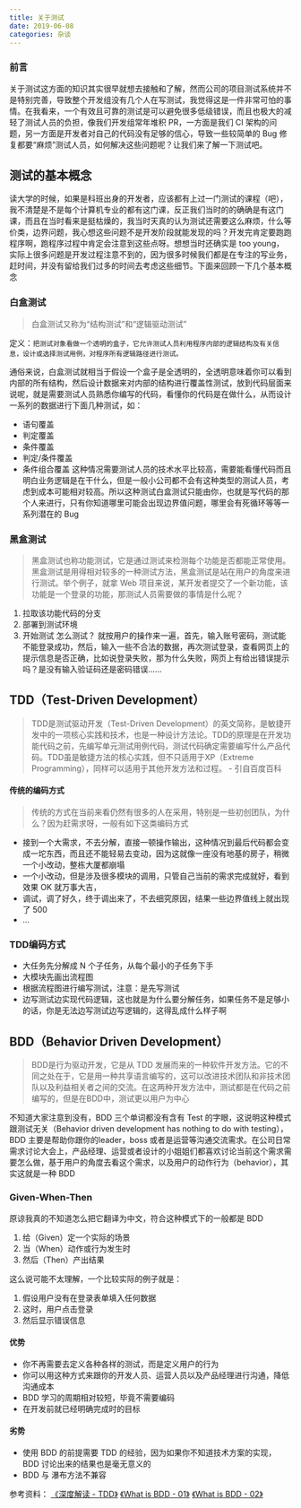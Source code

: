```yaml
---
title: 关于测试
date: 2019-06-08
categories: 杂谈
---
```


### 前言
关于测试这方面的知识其实很早就想去接触和了解，然而公司的项目测试系统并不是特别完善，导致整个开发组没有几个人在写测试，我觉得这是一件非常可怕的事情。在我看来，一个有效且可靠的测试是可以避免很多低级错误，而且也极大的减轻了测试人员的负担，像我们开发组常年堆积 PR，一方面是我们 CI 架构的问题，另一方面是开发者对自己的代码没有足够的信心，导致一些较简单的 Bug 修复都要“麻烦”测试人员，如何解决这些问题呢？让我们来了解一下测试吧。

## 测试的基本概念
读大学的时候，如果是科班出身的开发者，应该都有上过一门测试的课程（吧），我不清楚是不是每个计算机专业的都有这门课，反正我们当时的的确确是有这门课，而且在当时看来是挺枯燥的，我当时天真的认为测试还需要这么麻烦，什么等价类，边界问题，我心想这些问题不是开发阶段就能发现的吗？开发完肯定要跑跑程序啊，跑程序过程中肯定会注意到这些点呀。想想当时还确实是 too young，实际上很多问题是开发过程注意不到的，因为很多时候我们都是在专注的写业务，赶时间，并没有留给我们过多的时间去考虑这些细节。下面来回顾一下几个基本概念

### 白盒测试
> 白盒测试又称为“结构测试”和“逻辑驱动测试”

定义：`把测试对象看做一个透明的盒子，它允许测试人员利用程序内部的逻辑结构及有关信息，设计或选择测试用例，对程序所有逻辑路径进行测试。`

通俗来说，白盒测试就相当于假设一个盒子是全透明的，全透明意味着你可以看到内部的所有结构，然后设计数据来对内部的结构进行覆盖性测试，放到代码层面来说呢，就是需要测试人员熟悉你编写的代码，看懂你的代码是在做什么，从而设计一系列的数据进行下面几种测试，如： 

- 语句覆盖
- 判定覆盖
- 条件覆盖
- 判定/条件覆盖
- 条件组合覆盖
这种情况需要测试人员的技术水平比较高，需要能看懂代码而且明白业务逻辑是在干什么，但是一般小公司都不会有这种类型的测试人员，考虑到成本可能相对较高。所以这种测试白盒测试只能由你，也就是写代码的那个人来进行，只有你知道哪里可能会出现边界值问题，哪里会有死循环等等一系列潜在的 Bug

### 黑盒测试
> 黑盒测试也称功能测试，它是通过测试来检测每个功能是否都能正常使用。
黑盒测试是用得相对较多的一种测试方法，黑盒测试是站在用户的角度来进行测试。举个例子，就拿 Web 项目来说，某开发者提交了一个新功能，该功能是一个登录的功能，那测试人员需要做的事情是什么呢？
1. 拉取该功能代码的分支
2. 部署到测试环境
3. 开始测试
怎么测试？ 就按用户的操作来一遍，首先，输入账号密码，测试能不能登录成功，然后，输入一些不合法的数据，再次测试登录，查看网页上的提示信息是否正确，比如说登录失败，那为什么失败，网页上有给出错误提示吗？是没有输入验证码还是密码错误......

## TDD（Test-Driven Development）
> TDD是测试驱动开发（Test-Driven Development）的英文简称，是敏捷开发中的一项核心实践和技术，也是一种设计方法论。TDD的原理是在开发功能代码之前，先编写单元测试用例代码，测试代码确定需要编写什么产品代码。TDD虽是敏捷方法的核心实践，但不只适用于XP（Extreme Programming），同样可以适用于其他开发方法和过程。 - 引自百度百科
#### 传统的编码方式
> 传统的方式在当前来看仍然有很多的人在采用，特别是一些初创团队，为什么？因为赶需求呀，一般有如下这类编码方式
- 接到一个大需求，不去分解，直接一顿操作输出，这种情况到最后代码都会变成一坨东西，而且还不能轻易去变动，因为这就像一座没有地基的房子，稍微一个小改动，整栋大厦都崩塌
- 一个小改动，但是涉及很多模块的调用，只管自己当前的需求完成就好，看到效果 OK 就万事大吉，
- 调试，调了好久，终于调出来了，不去细究原因，结果一些边界值线上就出现了 500
- ...

### TDD编码方式
- 大任务先分解成 N 个子任务，从每个最小的子任务下手
- 大模块先画出流程图
- 根据流程图进行编写测试，注意：是先写测试
- 边写测试边实现代码逻辑，这也就是为什么要分解任务，如果任务不是足够小的话，你是无法边写测试边写逻辑的，这得乱成什么样子啊

## BDD（Behavior Driven Development）
> BDD是行为驱动开发，它是从 TDD 发展而来的一种软件开发方法。它的不同之处在于，它是用一种共享语言编写的，这可以改进技术团队和非技术团队以及利益相关者之间的交流。在这两种开发方法中，测试都是在代码之前编写的，但是在BDD中，测试更以用户为中心

不知道大家注意到没有，BDD 三个单词都没有含有 Test 的字眼，这说明这种模式跟测试无关（Behavior driven development has nothing to do with testing），BDD 主要是帮助你跟你的leader，boss 或者是运营等沟通交流需求。在公司日常需求讨论大会上，产品经理、运营或者设计的小姐姐们都喜欢讨论当前这个需求需要怎么做，基于用户的角度去看这个需求，以及用户的动作行为（behavior），其实这就是一种 BDD

### Given-When-Then
原谅我真的不知道怎么把它翻译为中文，符合这种模式下的一般都是 BDD 
1. 给（Given）定一个实际的场景
2. 当（When）动作或行为发生时
3. 然后（Then）产出结果

这么说可能不太理解，一个比较实际的例子就是：

1. 假设用户没有在登录表单填入任何数据
2. 这时，用户点击登录
3. 然后显示错误信息

#### 优势
- 你不再需要去定义各种各样的测试，而是定义用户的行为
- 你可以用这种方式来跟你的开发人员、运营人员以及产品经理进行沟通，降低沟通成本
- BDD 学习的周期相对较短，毕竟不需要编码
- 在开发前就已经明确完成时的目标

#### 劣势
- 使用 BDD 的前提需要 TDD 的经验，因为如果你不知道技术方案的实现，BDD 讨论出来的结果也是毫无意义的
- BDD 与 瀑布方法不兼容



参考资料：
[《深度解读 - TDD》](https://www.jianshu.com/p/62f16cd4fef3)
[《What is BDD - 01》](https://blog.testlodge.com/what-is-bdd/)
[《What is BDD - 02》](https://codeburst.io/what-is-bdd-anyway-87b6ebaf619e)